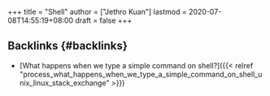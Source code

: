 +++
title = "Shell"
author = ["Jethro Kuan"]
lastmod = 2020-07-08T14:55:19+08:00
draft = false
+++

## Backlinks {#backlinks}

- [What happens when we type a simple command on shell?]({{< relref "process_what_happens_when_we_type_a_simple_command_on_shell_unix_linux_stack_exchange" >}})
